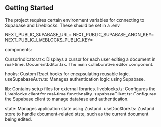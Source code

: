 
## Getting Started

The project requires certain environment variables for connecting to Supabase and Liveblocks. These should be set in a .env

NEXT_PUBLIC_SUPABASE_URL=<Your Supabase project URL>
NEXT_PUBLIC_SUPABASE_ANON_KEY=<Your Supabase anon key>
NEXT_PUBLIC_LIVEBLOCKS_PUBLIC_KEY=<Your Liveblocks public key>


components:

CursorIndicator.tsx: Displays a cursor for each user editing a document in real-time.
DocumentEditor.tsx: The main collaborative editor component.


hooks: Custom React hooks for encapsulating reusable logic.
useSupabaseAuth.ts: Manages authentication logic using Supabase.


lib: Contains setup files for external libraries.
liveblocks.ts: Configures the Liveblocks client for real-time functionality.
supabaseClient.ts: Configures the Supabase client to manage database and authentication.


state: Manages application state using Zustand.
useDocStore.ts: Zustand store to handle document-related state, such as the current document being edited.
